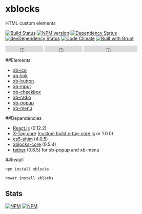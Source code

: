 # xblocks

HTML custom elements

[![Build Status][build]][build-link] [![NPM version][version]][version-link] [![Dependency Status][dependency]][dependency-link] [![devDependency Status][dev-dependency]][dev-dependency-link] [![Code Climate][climate]][climate-link] [![Built with Grunt](https://cdn.gruntjs.com/builtwith.png)](http://gruntjs.com/)


<iframe src="http://ghbtns.com/github-btn.html?user=Katochimoto&repo=xblocks&type=watch&count=true" height="20" width="118" frameborder="0" scrolling="0" style="width:118px; height: 20px;" allowTransparency="true"></iframe>

<iframe src="http://ghbtns.com/github-btn.html?user=Katochimoto&repo=xblocks&type=fork&count=true" height="20" width="118" frameborder="0" scrolling="0" style="width:118px; height: 20px;" allowTransparency="true"></iframe>

<iframe src="http://ghbtns.com/github-btn.html?user=Katochimoto&type=follow&count=true" height="20" width="168" frameborder="0" scrolling="0" style="width:168px; height: 20px;" allowTransparency="true"></iframe>


##Elements

- [xb-ico](tutorial-xb-ico.html)
- [xb-link](tutorial-xb-link.html)
- [xb-button](tutorial-xb-button.html)
- [xb-input](tutorial-xb-input.html)
- [xb-checkbox](tutorial-xb-checkbox.html)
- [xb-radio](tutorial-xb-radio.html)
- [xb-popup](tutorial-xb-popup.html)
- [xb-menu](tutorial-xb-menu.html)

##Dependencies

- [React.js](https://github.com/facebook/react) (0.12.2)
- [X-Tag core](https://github.com/x-tag/core) ([custom build x-tag-core.js](https://github.com/Katochimoto/xblocks-core/blob/master/x-tag-core.js) or 1.0.0)
- [es5-shim](https://github.com/es-shims/es5-shim) (4.0.5)
- [xblocks-core](https://github.com/Katochimoto/xblocks-core) (0.5.4)
- [tether](https://github.com/HubSpot/tether) (0.6.5) for xb-popup and xb-menu

##Install

```
npm install xblocks
```
```
bower install xblocks
```

## Stats

[![NPM](https://nodei.co/npm/xblocks.png?downloads=true&stars=true)](https://nodei.co/npm/xblocks/)
[![NPM](https://nodei.co/npm-dl/xblocks.png)](https://nodei.co/npm/xblocks/)


[build]: https://travis-ci.org/Katochimoto/xblocks.png?branch=master
[build-link]: https://travis-ci.org/Katochimoto/xblocks
[version]: https://badge.fury.io/js/xblocks.png
[version-link]: http://badge.fury.io/js/xblocks
[dependency]: https://david-dm.org/Katochimoto/xblocks.png
[dependency-link]: https://david-dm.org/Katochimoto/xblocks
[dev-dependency]: https://david-dm.org/Katochimoto/xblocks/dev-status.png
[dev-dependency-link]: https://david-dm.org/Katochimoto/xblocks#info=devDependencies
[climate]: https://codeclimate.com/github/Katochimoto/xblocks.png
[climate-link]: https://codeclimate.com/github/Katochimoto/xblocks
